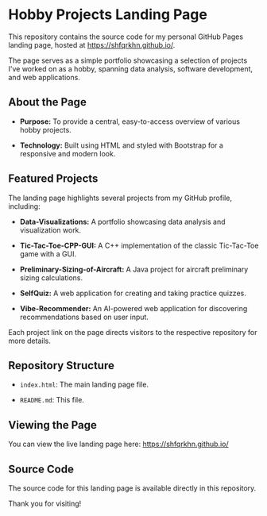 # Hobby Projects Landing Page

This repository contains the source code for my personal GitHub Pages landing page, hosted at https://shfqrkhn.github.io/.

The page serves as a simple portfolio showcasing a selection of projects I've worked on as a hobby, spanning data analysis, software development, and web applications.

## About the Page

* **Purpose:** To provide a central, easy-to-access overview of various hobby projects.

* **Technology:** Built using HTML and styled with Bootstrap for a responsive and modern look.

## Featured Projects

The landing page highlights several projects from my GitHub profile, including:

* **Data-Visualizations:** A portfolio showcasing data analysis and visualization work.

* **Tic-Tac-Toe-CPP-GUI:** A C++ implementation of the classic Tic-Tac-Toe game with a GUI.

* **Preliminary-Sizing-of-Aircraft:** A Java project for aircraft preliminary sizing calculations.

* **SelfQuiz:** A web application for creating and taking practice quizzes.

* **Vibe-Recommender:** An AI-powered web application for discovering recommendations based on user input.

Each project link on the page directs visitors to the respective repository for more details.

## Repository Structure

* `index.html`: The main landing page file.

* `README.md`: This file.

## Viewing the Page

You can view the live landing page here: <https://shfqrkhn.github.io/>

## Source Code

The source code for this landing page is available directly in this repository.

Thank you for visiting!
